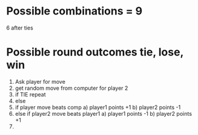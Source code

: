 # Possible combinations = 9
6 after ties
# Possible round outcomes tie, lose, win

1. Ask player for move
2. get random move from computer for player 2
3. if TIE repeat
4. else 
5. if player move beats comp 
    a) player1 points +1
    b) player2 points -1
6.  else if player2 move beats player1 
    a) player1 points -1
    b) player2 points +1
7. 